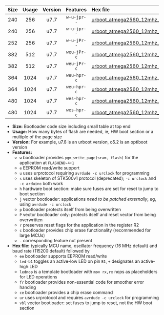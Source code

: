 |Size|Usage|Version|Features|Hex file|
|:-:|:-:|:-:|:-:|:--|
|240|256|u7.7|`w-u-jpr--`|[urboot_atmega2560_12mhz_9600bps_led+b7_ur_vbl.hex](https://raw.githubusercontent.com/stefanrueger/urboot.hex/main/mcus/atmega2560/fcpu_12mhz/9600_bps/urboot_atmega2560_12mhz_9600bps_led+b7_ur_vbl.hex)|
|240|256|u7.7|`w-u-jpr--`|[urboot_atmega2560_12mhz_9600bps_lednop_ur_vbl.hex](https://raw.githubusercontent.com/stefanrueger/urboot.hex/main/mcus/atmega2560/fcpu_12mhz/9600_bps/urboot_atmega2560_12mhz_9600bps_lednop_ur_vbl.hex)|
|252|256|u7.7|`w-u-jPr--`|[urboot_atmega2560_12mhz_9600bps_ur_vbl.hex](https://raw.githubusercontent.com/stefanrueger/urboot.hex/main/mcus/atmega2560/fcpu_12mhz/9600_bps/urboot_atmega2560_12mhz_9600bps_ur_vbl.hex)|
|382|512|u7.7|`weu-jPr-c`|[urboot_atmega2560_12mhz_9600bps_ee_led+b7_fr_ce_ur_vbl.hex](https://raw.githubusercontent.com/stefanrueger/urboot.hex/main/mcus/atmega2560/fcpu_12mhz/9600_bps/urboot_atmega2560_12mhz_9600bps_ee_led+b7_fr_ce_ur_vbl.hex)|
|382|512|u7.7|`weu-jPr-c`|[urboot_atmega2560_12mhz_9600bps_ee_lednop_fr_ce_ur_vbl.hex](https://raw.githubusercontent.com/stefanrueger/urboot.hex/main/mcus/atmega2560/fcpu_12mhz/9600_bps/urboot_atmega2560_12mhz_9600bps_ee_lednop_fr_ce_ur_vbl.hex)|
|364|1024|u7.7|`weu-hpr-c`|[urboot_atmega2560_12mhz_9600bps_ee_led+b7_fr_ce_ur.hex](https://raw.githubusercontent.com/stefanrueger/urboot.hex/main/mcus/atmega2560/fcpu_12mhz/9600_bps/urboot_atmega2560_12mhz_9600bps_ee_led+b7_fr_ce_ur.hex)|
|364|1024|u7.7|`weu-hpr-c`|[urboot_atmega2560_12mhz_9600bps_ee_lednop_fr_ce_ur.hex](https://raw.githubusercontent.com/stefanrueger/urboot.hex/main/mcus/atmega2560/fcpu_12mhz/9600_bps/urboot_atmega2560_12mhz_9600bps_ee_lednop_fr_ce_ur.hex)|
|480|1024|u7.7|`wes-hpr-c`|[urboot_atmega2560_12mhz_9600bps_ee_led+b7_fr_ce.hex](https://raw.githubusercontent.com/stefanrueger/urboot.hex/main/mcus/atmega2560/fcpu_12mhz/9600_bps/urboot_atmega2560_12mhz_9600bps_ee_led+b7_fr_ce.hex)|
|480|1024|u7.7|`wes-hpr-c`|[urboot_atmega2560_12mhz_9600bps_ee_lednop_fr_ce.hex](https://raw.githubusercontent.com/stefanrueger/urboot.hex/main/mcus/atmega2560/fcpu_12mhz/9600_bps/urboot_atmega2560_12mhz_9600bps_ee_lednop_fr_ce.hex)|

- **Size:** Bootloader code size including small table at top end
- **Usage:** How many bytes of flash are needed, ie, HW boot section or a multiple of the page size
- **Version:** For example, u7.6 is an urboot version, o5.2 is an optiboot version
- **Features:**
  + `w` bootloader provides `pgm_write_page(sram, flash)` for the application at `FLASHEND-4+1`
  + `e` EEPROM read/write support
  + `u` uses urprotocol requiring `avrdude -c urclock` for programming
  + `s` uses skeleton of STK500v1 protocol (deprecated); `-c urclock` and `-c arduino` both work
  + `h` hardware boot section: make sure fuses are set for reset to jump to boot section
  + `j` vector bootloader: applications *need to be patched externally*, eg, using `avrdude -c urclock`
  + `p` bootloader protects itself from being overwritten
  + `P` vector bootloader only: protects itself and reset vector from being overwritten
  + `r` preserves reset flags for the application in the register R2
  + `c` bootloader provides chip erase functionality (recommended for large MCUs)
  + `-` corresponding feature not present
- **Hex file:** typically MCU name, oscillator frequency (16 MHz default) and baud rate (115200 default) followed by
  + `ee` bootloader supports EEPROM read/write
  + `led-b1` toggles an active-low LED on pin `B1`, `+` designates an active-high LED
  + `lednop` is a template bootloader with `mov rx,rx` nops as placeholders for LED operations
  + `fr` bootloader provides non-essential code for smoother error handing
  + `ce` bootloader provides a chip erase command
  + `ur` uses urprotocol and requires `avrdude -c urclock` for programming
  + `vbl` vector bootloader: set fuses to jump to reset, not the HW boot section
